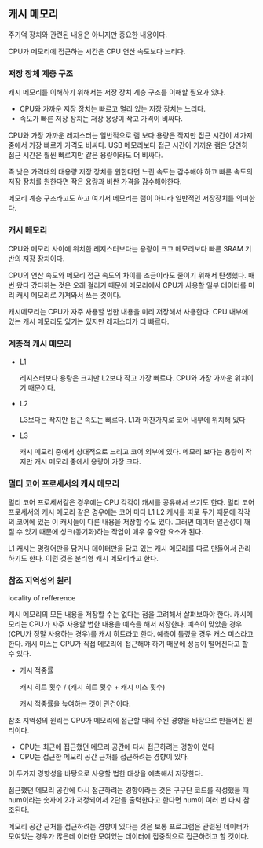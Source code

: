 ## 캐시 메모리

주기억 장치와 관련된 내용은 아니지만 중요한 내용이다. 

CPU가 메모리에 접근하는 시간은 CPU 연산 속도보다 느리다. 

### 저장 장체 계층 구조

캐시 메모리를 이해하기 위해서는 저장 장치 계층 구조를 이해할 필요가 있다. 

- CPU와 가까운 저장 장치는 빠르고 멀리 있는 저장 장치는 느리다.
- 속도가 빠른 저장 장치는 저장 용량이 작고 가격이 비싸다.

CPU와 가장 가까운 레지스터는 일반적으로 램 보다 용량은 작지만 접근 시간이 세가지 중에서 가장 빠르가 가격도 비싸다. USB 메모리보다 접근 시간이 가까운 램은 당연히 접근 시간은 훨씬 빠르지만 같은 용량이라도 더 비싸다.

즉 낮은 가격대의 대용량 저장 장치를 원한다면 느린 속도는 감수해야 하고 빠른 속도의 저장 장치를 원한다면 작은 용량과 비싼 가격을 감수해야한다.

메모리 계층 구조라고도 하고 여기서 메모리는 램이 아니라 일반적인 저장장치를 의미한다.

### 캐시 메모리

CPU와 메모리 사이에 위치한 레지스터보다는 용량이 크고 메모리보다 빠른 SRAM 기반의 저장 장치이다.

CPU의 연산 속도와 메모리 접근 속도의 차이를 조금이라도 줄이기 위해서 탄생했다. 매번 왔다 갔다하는 것은 오래 걸리기 때문에 메모리에서 CPU가 사용할 일부 데이터를 미리 캐시 메모리로 가져와서 쓰는 것이다.

캐시메모리는 CPU가 자주 사용할 법한 내용을 미리 저장해서 사용한다. CPU 내부에 있는 캐시 메모리도 있기는 있지만 레지스터가 더 빠르다.

### 계층적 캐시 메모리

- L1
    
    레지스터보다 용량은 크지만 L2보다 작고 가장 빠르다. CPU와 가장 가까운 위치이기 때문이다.
    
- L2
    
    L3보다는 작지만 접근 속도는 빠르다.  L1과 마찬가지로 코어 내부에 위치해 있다
    
- L3
    
    캐시 메모리 중에서 상대적으로 느리고 코어 외부에 있다. 메모리 보다는 용량이 작지만 캐시 메모리 중에서 용량이 가장 크다.
    

### 멀티 코어 프로세서의 캐시 메모리

멀티 코어 프로세서같은 경우에는 CPU 각각이 캐시를 공유해서 쓰기도 한다. 멀티 코어 프로세서의 캐시 메모리 같은 경우에는 코어 마다 L1 L2 캐시를 따로 두기 때문에 각각의 코어에 있는 이 캐시들이 다른 내용을 저장할 수도 있다. 그러면 데이터 일관성이 깨질 수 있기 때문에 싱크(동기화)하는 작업이 매우 중요한 요소가 된다.

L1 캐시는 명령어만을 담거나 데이터만을 담고 있는 캐시 메모리를 따로 만들어서 관리하기도 한다. 이런 것은 분리형 캐시 메모리라고 한다.

### 참조 지역성의 원리

locality of refference

캐시 메모리의 모든 내용을 저장할 수는 없다는 점을 고려해서 살펴보아야 한다. 캐시메모리는 CPU가 자주 사용할 법한 내용을 예측을 해서 저장한다. 예측이 맞았을 경우(CPU가 정말 사용하는 경우)를 캐시 히트라고 한다. 예측이 틀렸을 경우 캐스 미스라고 한다. 캐시 미스는 CPU가 직접 메모리에 접근해야 하기 때문에 성능이 떨어진다고 할 수 있다.

- 캐시 적중률
    
    캐시 히트 횟수 / (캐시 히트 횟수 + 캐시 미스 횟수)
    
    캐시 적중률을 높여하는 것이 관건이다.
    

참조 지역성의 원리는 CPU가 메모리에 접근할 때의 주된 경향을 바탕으로 만들어진 원리이다.

- CPU는 최근에 접근했던 메모리 공간에 다시 접근하려는 경향이 있다
- CPU는 접근한 메모리 공간 근처를 접근하려는 경향이 있다.

이 두가지 경향성을 바탕으로 사용할 법한 대상을 예측해서 저장한다.

접근했던 메모리 공간에 다시 접근하려는 경향이라는 것은 구구단 코드를 작성했을 때 num이라는 숫자에 2가 저정되어서 2단을 출력한다고 한다면 num이 여러 번 다시 참조된다. 

메모리 공간 근처를 접근하려는 경향이 있다는 것은 보통 프로그램은 관련된 데이터가 모여있는 경우가 많은데 이러한 모여있는 데이터에 집중적으로 접근하려고 할 것이다.
